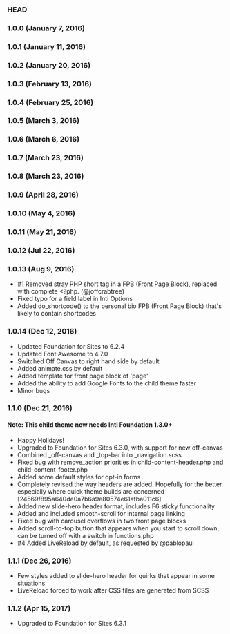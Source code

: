 ### HEAD

### 1.0.0 (January 7, 2016)

### 1.0.1 (January 11, 2016)

### 1.0.2 (January 20, 2016)

### 1.0.3 (February 13, 2016)

### 1.0.4 (February 25, 2016)

### 1.0.5 (March 3, 2016)

### 1.0.6 (March 6, 2016)

### 1.0.7 (March 23, 2016)

### 1.0.8 (March 23, 2016)

### 1.0.9 (April 28, 2016)

### 1.0.10 (May 4, 2016)

### 1.0.11 (May 21, 2016)

### 1.0.12 (Jul 22, 2016)

### 1.0.13 (Aug 9, 2016)
- [#1](https://github.com/waqastudios/inti-foundation/pull/1) Removed stray PHP short tag in a FPB (Front Page Block), replaced with complete <?php. (@joffcrabtree)
- Fixed typo for a field label in Inti Options
- Added do_shortcode() to the personal bio FPB (Front Page Block) that's likely to contain shortcodes

### 1.0.14 (Dec 12, 2016)
- Updated Foundation for Sites to 6.2.4
- Updated Font Awesome to 4.7.0
- Switched Off Canvas to right hand side by default
- Added animate.css by default
- Added template for front page block of 'page'
- Added the ability to add Google Fonts to the child theme faster
- Minor bugs

### 1.1.0 (Dec 21, 2016)
#### Note: This child theme now needs Inti Foundation 1.3.0+
- Happy Holidays!
- Upgraded to Foundation for Sites 6.3.0, with support for new off-canvas
- Combined _off-canvas and _top-bar into _navigation.scss
- Fixed bug with remove_action priorities in child-content-header.php and child-content-footer.php
- Added some default styles for opt-in forms
- Completely revised the way headers are added. Hopefully for the better especially where quick theme builds are concerned [24569f895a640de0a7b6a9e80574e61afba011c6]
- Added new slide-hero header format, includes F6 sticky functionality
- Added and included smooth-scroll for internal page linking
- Fixed bug with carousel overflows in two front page blocks
- Added scroll-to-top button that appears when you start to scroll down, can be turned off with a switch in functions.php
- [#4](https://github.com/waqastudios/inti-foundation/issues/4) Added LiveReload by default, as requested by @pablopaul

### 1.1.1 (Dec 26, 2016)
- Few styles added to slide-hero header for quirks that appear in some situations
- LiveReload forced to work after CSS files are generated from SCSS

### 1.1.2 (Apr 15, 2017)
- Upgraded to Foundation for Sites 6.3.1
